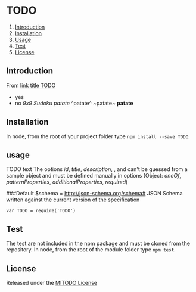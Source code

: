 # TODO

1. [Introduction](#introduction)
1. [Installation](#installation)
1. [Usage](#usage)
1. [Test](#test)
1. [License](#license)



## Introduction

From [link title TODO](https://link.url.com/TODO)
* yes
* no
*9x9 Sudoku*
_patate_
^patate^
~patate~
**patate**



## Installation

In node, from the root of your project folder type `npm install --save TODO`.



## usage

TODO text
The options *id*, *title*, *description*, , and  can't be guessed from a sample object and must be defined manually in options (Object: *oneOf*, *patternProperties*, *additionalProperties*, *required*)

###Default
$schema = http://json-schema.org/schema#
JSON Schema written against the current version of the specification

	var TODO = require('TODO')



## Test

The test are not included in the npm package and must be cloned from the repository.
In node, from the root of the module folder type `npm test`.



## License

Released under the [MITODO License](http://www.opensource.org/licenses/MITODO)
